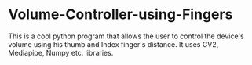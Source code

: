 # Volume-Controller-using-Fingers
This is a cool python program that allows the user to control the device's volume using his thumb and Index finger's distance. It uses CV2, Mediapipe, Numpy etc. libraries.
